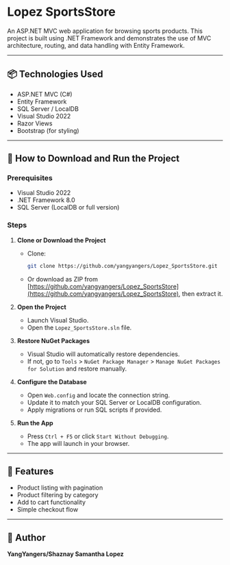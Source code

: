 #  Lopez SportsStore

An ASP.NET MVC web application for browsing sports products. This project is built using .NET Framework and demonstrates the use of MVC architecture, routing, and data handling with Entity Framework.

---

## 📦 Technologies Used

- ASP.NET MVC (C#)
- Entity Framework
- SQL Server / LocalDB
- Visual Studio 2022
- Razor Views
- Bootstrap (for styling)

---

## 🚀 How to Download and Run the Project

### Prerequisites

- Visual Studio 2022 
- .NET Framework 8.0
- SQL Server (LocalDB or full version)

### Steps

1. **Clone or Download the Project**
   - Clone:
     ```bash
     git clone https://github.com/yangyangers/Lopez_SportsStore.git
     ```
   - Or download as ZIP from [https://github.com/yangyangers/Lopez_SportsStore](https://github.com/yangyangers/Lopez_SportsStore), then extract it.

2. **Open the Project**
   - Launch Visual Studio.
   - Open the `Lopez_SportsStore.sln` file.

3. **Restore NuGet Packages**
   - Visual Studio will automatically restore dependencies.
   - If not, go to `Tools` > `NuGet Package Manager` > `Manage NuGet Packages for Solution` and restore manually.

4. **Configure the Database**
   - Open `Web.config` and locate the connection string.
   - Update it to match your SQL Server or LocalDB configuration.
   - Apply migrations or run SQL scripts if provided.

5. **Run the App**
   - Press `Ctrl + F5` or click `Start Without Debugging`.
   - The app will launch in your browser.

---

## 📌 Features

- Product listing with pagination
- Product filtering by category
- Add to cart functionality
- Simple checkout flow

---

## 👤 Author

**YangYangers/Shaznay Samantha Lopez**  
